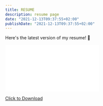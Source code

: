```yaml
---
title: RESUME
description: resume page
date: "2021-12-13T09:37:55+02:00"
publishDate: "2021-12-13T09:37:55+02:00"
---
```


Here's the latest version of my resume! :page_facing_up:

<embed src="/post/images/kwhite resume.pdf" type="application/pdf">


<a href="/post/images/kwhite resume.pdf" download>Click to Download</a>
